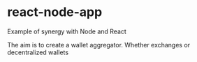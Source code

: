 # react-node-app
Example of synergy with Node and React

The aim is to create a wallet aggregator.
Whether exchanges or decentralized wallets
